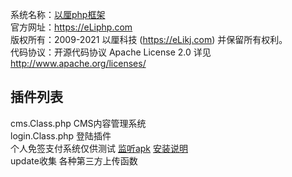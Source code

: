 系统名称：[以厘php框架](https://eLiphp.com)  
官方网址：https://eLiphp.com  
版权所有：2009-2021 以厘科技 (https://eLikj.com) 并保留所有权利。   
代码协议：开源代码协议 Apache License 2.0 详见 http://www.apache.org/licenses/  

## 插件列表
cms.Class.php CMS内容管理系统  
login.Class.php 登陆插件  
个人免签支付系统仅供测试 [监听apk](https://elikj.com/19.html) [安装说明](https://elikj.com/20.html)   
update收集 各种第三方上传函数  
